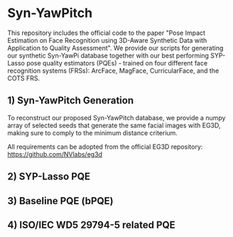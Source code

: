 # Syn-YawPitch

This repository includes the official code to the paper "Pose Impact Estimation on Face Recognition using 3D-Aware Synthetic Data with Application to Quality Assessment". We provide our scripts for generating our synthetic Syn-YawPi database together with our best performing SYP-Lasso pose quality estimators (PQEs) - trained on four different face recognition systems (FRSs): ArcFace, MagFace, CurricularFace, and the COTS FRS.


## 1) Syn-YawPitch Generation

To reconstruct our proposed Syn-YawPitch database, we provide a numpy array of selected seeds that generate the same facial images with EG3D, making sure to comply to the minimum distance criterium.  

All requirements can be adopted from the official EG3D repository: https://github.com/NVlabs/eg3d

## 2) SYP-Lasso PQE

## 3) Baseline PQE (bPQE)

## 4) ISO/IEC WD5 29794-5 related PQE

